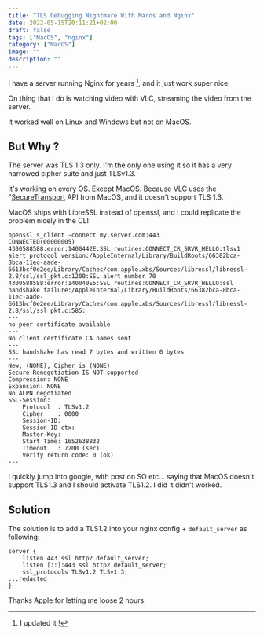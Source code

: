 ```yaml
---
title: "TLS Debugging Nightmare With Macos and Nginx"
date: 2022-05-15T20:11:21+02:00
draft: false
tags: ["MacOS", "nginx"]
category: ["MacOS"]
image: ""
description: ""
---
```

I have a server running Nginx for years [^1], and it just work super nice.

On thing that I do is watching video with VLC, streaming the video from the server.

It worked well on Linux and Windows but not on MacOS.

## But Why ?

The server was TLS 1.3 only. I'm the only one using it so it has a very narrowed cipher suite and just TLSv1.3.

It's working on every OS. Except MacOS. Because VLC uses the "[SecureTransport](https://developer.apple.com/documentation/security/secure_transport) 
API from MacOS, and it doesn't support TLS 1.3. 

MacOS ships with LibreSSL instead of openssl, and I could replicate the problem nicely in the CLI:

```
openssl s_client -connect my.server.com:443
CONNECTED(00000005)
4300588588:error:1400442E:SSL routines:CONNECT_CR_SRVR_HELLO:tlsv1 alert protocol version:/AppleInternal/Library/BuildRoots/66382bca-8bca-11ec-aade-6613bcf0e2ee/Library/Caches/com.apple.xbs/Sources/libressl/libressl-2.8/ssl/ssl_pkt.c:1200:SSL alert number 70
4300588588:error:140040E5:SSL routines:CONNECT_CR_SRVR_HELLO:ssl handshake failure:/AppleInternal/Library/BuildRoots/66382bca-8bca-11ec-aade-6613bcf0e2ee/Library/Caches/com.apple.xbs/Sources/libressl/libressl-2.8/ssl/ssl_pkt.c:585:
---
no peer certificate available
---
No client certificate CA names sent
---
SSL handshake has read 7 bytes and written 0 bytes
---
New, (NONE), Cipher is (NONE)
Secure Renegotiation IS NOT supported
Compression: NONE
Expansion: NONE
No ALPN negotiated
SSL-Session:
    Protocol  : TLSv1.2
    Cipher    : 0000
    Session-ID:
    Session-ID-ctx:
    Master-Key:
    Start Time: 1652638832
    Timeout   : 7200 (sec)
    Verify return code: 0 (ok)
---
```

I quickly jump into google, with post on SO etc... saying that MacOS doesn't support TLS1.3 and I should activate TLS1.2. I did it didn't worked.

## Solution

The solution is to add a TLS1.2 into your nginx config + `default_server` as following:

```
server {
    listen 443 ssl http2 default_server;
    listen [::]:443 ssl http2 default_server;
    ssl_protocols TLSv1.2 TLSv1.3;
...redacted
}
```


Thanks Apple for letting me loose 2 hours.




[^1]: I updated it !
